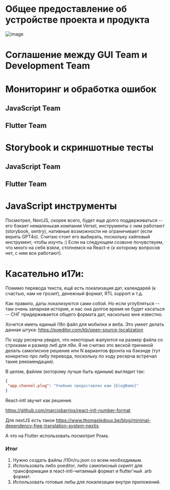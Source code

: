 # Общее предоставление об устройстве проекта и продукта
![image](https://github.com/user-attachments/assets/d373bef9-ebb6-487a-8532-29259755d6bb)

# Соглашение между GUI Team и Development Team

# Мониторинг и обработка ошибок
## JavaScript Team

## Flutter Team

# Storybook и скриншотные тесты
## JavaScript Team

## Flutter Team

# JavaScript инструменты

Посмотрел, NextJS, скорее всего, будет еще долго поддерживаться -- его бэкает немаленькая компания Versel, инструменты с ним работают (storybook, sentry), нативные возможности не ограничивает (если верить GPT4o). Считаю стоит его выбирать, поскольку хайповый инструмент, чтобы изучть :) Если на следующем созвоне почувствуем, что много на себя взяли, стопнемся на React-e (к которому вопросов нет, с ним все работают).

# Касательно и17и:
Помимо перевода текста, ещё есть локализация дат, календарей (к счастью, нам не грозит), денежный формат, RTL support и т.д.

Как правило, даты локализуются сами собой. Но если углубляться -- там очень запарная история, и нас она долгое время не будет касаться -- СНГ придерживается общего формата дат, насколько мне известно.

Хочется иметь единый i18n файл для мобилки и веба.
Это умеет делать данная штука:
https://poeditor.com/kb/open-source-localization

По ходу ресерча увидел, что некоторые жалуются на размер файла со строками и размер либ для л9и. Я не считаю это веской причиной делать самописное решение или N вариантов фронта на бэкэнде (тут конкретно про либу перевода, поскольку по ходу ресерча встречал такие рекомендации).

В целом, файлик (которому лучше быть единым) выглядит так:
```json
{
 "app.channel.plug": "Учебник предоставлен вам {blogName}"
}
```

React-intl звучит как решение.

https://github.com/marciobarrios/react-intl-number-format

Для nextJS есть такое https://www.thomasledoux.be/blog/minimal-dependency-free-translation-system-nextjs.

А что на Flutter использовать посмотрит Рома.

### Итог

1. Нужно создать файлы /l10n/ru.json со всем необходимым.
2. Использовать либо poeditor, либо самописный скрипт для трансформации в react-intl-читаемый формат и flutter'ный .arb формат.
3. Использовать готовые либы для локализации внутри приложений.
